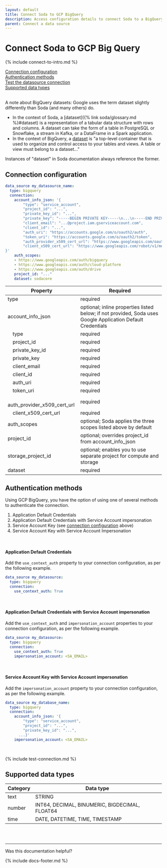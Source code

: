 ```yaml
---
layout: default
title: Connect Soda to GCP BigQuery
description: Access configuration details to connect Soda to a BigQuery data source.
parent: Connect a data source
---
```


# Connect Soda to GCP Big Query

{% include connect-to-intro.md %}

[Connection configuration](#connection-configuration)<br />
[Authentication methods](#authentication-methods)<br />
[Test the datasource connection](#test-the-data-source-connection)<br />
[Supported data types](#supported-data-types)<br />
<br />


A note about BigQuery datasets: Google uses the term dataset slightly differently than Soda (and many others) do. 
* In the context of Soda, a [dataset]({% link soda/glossary.md %}#dataset) is a representation of a tabular data structure with rows and columns. A dataset can take the form of a table in PostgreSQL or Snowflake, a stream in Kafka, or a DataFrame in a Spark application. 
* In the context of BigQuery, a <a href="https://cloud.google.com/bigquery/docs/datasets-intro" target="_blank"> dataset</a> is "a top-level container that is used to organize and control access to your tables and views. A table or view must belong to a dataset..."

Instances of "dataset" in Soda documentation always reference the former.

## Connection configuration

```yaml
data_source my_datasource_name:
  type: bigquery
  connection:
    account_info_json: '{
        "type": "service_account",
        "project_id": "...",
        "private_key_id": "...",
        "private_key": "-----BEGIN PRIVATE KEY-----\n...\n-----END PRIVATE KEY-----\n",
        "client_email": "...@project.iam.gserviceaccount.com",
        "client_id": "...",
        "auth_uri": "https://accounts.google.com/o/oauth2/auth",
        "token_uri": "https://accounts.google.com/o/oauth2/token",
        "auth_provider_x509_cert_url": "https://www.googleapis.com/oauth2/v1/certs",
        "client_x509_cert_url": "https://www.googleapis.com/robot/v1/metadata/x509/..."
}'
    auth_scopes:
    - https://www.googleapis.com/auth/bigquery
    - https://www.googleapis.com/auth/cloud-platform
    - https://www.googleapis.com/auth/drive
    project_id: "..."
    dataset: sodacore
```

| Property                                | Required                                                             |
| --------------------------------------- | -------------------------------------------------------------------- |
| type                                    | required                                                             |
| account_info_json                       | optional; inline properties listed below; if not provided, Soda uses Google Application Default Credentials |
| &ensp;&ensp;type                        | required                                                             |
| &ensp;&ensp;project_id                  | required                                                             |
| &ensp;&ensp;private_key_id              | required                                                             |
| &ensp;&ensp;private_key                 | required                                                             |
| &ensp;&ensp;client_email                | required                                                             |
| &ensp;&ensp;client_id                   | required                                                             |
| &ensp;&ensp;auth_uri                    | required                                                             |
| &ensp;&ensp;token_uri                   | required                                                             |
| &ensp;&ensp;auth_provider_x509_cert_url | required                                                             |
| &ensp;&ensp;client_x509_cert_url        | required                                                             |
| auth_scopes                             | optional; Soda applies the three scopes listed above by default      |
| project_id                              | optional; overrides project_id from account_info_json                |
| storage_project_id                      | optional; enables you to use separate project for compute and storage|
| dataset                                 | required                                                             |


## Authentication methods

Using GCP BigQuery, you have the option of using one of several methods to authenticate the connection.

1. Application Default Credentials
2. Application Default Credentials with Service Account impersonation
3. Service Account Key (see [connection configuration](#connection-configuration) above)
4. Service Account Key with Service Account Impersonation

<br />

#### Application Default Credentials

Add the `use_context_auth` property to your connection configuration, as per the following example.
```yaml
data_source my_datasource:
  type: bigquery
  connection:
    use_context_auth: True
```

<br />

#### Application Default Credentials with Service Account impersonation

Add the `use_context_auth` and `impersonation_account` properties to your connection configuration, as per the following example.
```yaml
data_source my_datasource:
  type: bigquery
  connection:
    use_context_auth: True
    impersonation_account: <SA_EMAIL>
```

<br />

#### Service Account Key with Service Account impersonation

Add the `impersonation_account` property to your connection configuration, as per the following example.

```yaml
data_source my_database_name:
  type: bigquery
  connection:
    account_info_json: '{
        "type": "service_account",
        "project_id": "...",
        "private_key_id": "...",
      ...}'
    impersonation_account: <SA_EMAIL>
```

<br />

{% include test-connection.md %}

## Supported data types

| Category | Data type                                      |
| -------- | ---------------------------------------------- |
| text     | STRING                                         |
| number   | INT64, DECIMAL, BINUMERIC, BIGDECIMAL, FLOAT64 |
| time     | DATE, DATETIME, TIME, TIMESTAMP                |

<br />
<br />

---

Was this documentation helpful?

<!-- LikeBtn.com BEGIN -->
<span class="likebtn-wrapper" data-theme="tick" data-i18n_like="Yes" data-ef_voting="grow" data-show_dislike_label="true" data-counter_zero_show="true" data-i18n_dislike="No"></span>
<script>(function(d,e,s){if(d.getElementById("likebtn_wjs"))return;a=d.createElement(e);m=d.getElementsByTagName(e)[0];a.async=1;a.id="likebtn_wjs";a.src=s;m.parentNode.insertBefore(a, m)})(document,"script","//w.likebtn.com/js/w/widget.js");</script>
<!-- LikeBtn.com END -->

{% include docs-footer.md %}
